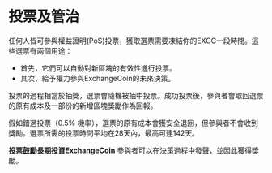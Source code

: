 # 投票及管治

任何人皆可參與權益證明(PoS)投票，獲取選票需要凍結你的EXCC一段時間。這些選票有兩個用途：

- 首先，它們可以自動對新區塊的有效性進行投票。
- 其次，給予權力參與ExchangeCoin的未來決策。

投票的過程相當於抽獎，選票會隨機被抽中投票。成功投票後，參與者會取回選票的原有成本及一部份的新增區塊獎勵作為回報。

假如錯過投票（0.5% 機率），選票的原有成本會獲安全退回，但參與者不會收到獎勵。選票所需的投票時間平均在28天內，最高可達142天。

**投票鼓勵長期投資ExchangeCoin** 參與者可以在決策過程中發聲，並因此獲得獎勵。
